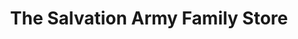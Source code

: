 ---
title: "The Salvation Army Family Store"
url: /goldsboro/the-salvation-army-family-store/
shop: Gebrauchtwaren
---